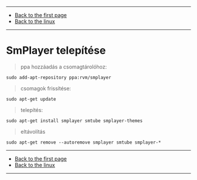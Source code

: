 
---

- [Back to the first page](../../../README.md)
- [Back to the linux](../linux.md)

---

# SmPlayer telepítése

> ppa hozzáadás a csomagtárolóhoz:

```shell
sudo add-apt-repository ppa:rvm/smplayer
```

> csomagok frissítése:

```shell
sudo apt-get update
```

> telepítés:

```shell
sudo apt-get install smplayer smtube smplayer-themes
```

> eltávolítás

```shell
sudo apt-get remove --autoremove smplayer smtube smplayer-*
```

---

- [Back to the first page](../../../README.md)
- [Back to the linux](../linux.md)

---